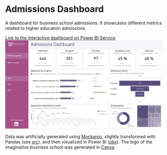 # Admissions Dashboard

A dashboard for business school admissions. It showcases different metrics related to higher education admissions.


[Link to the interactive dashboard on Power BI Service](https://app.powerbi.com/view?r=eyJrIjoiMDAzMTBhNjItYzU4Mi00ZTdiLWFhY2QtN2UyNGRjY2Q5N2Q1IiwidCI6IjgyZTExNDIxLTc4MzgtNGRlOS1hYzc0LTQ2ZTU1Zjk2MWYxMiIsImMiOjh9)
[![Screenshot of the Admissions Dashboard](https://github.com/yakurenkova/admissions-dashboard/blob/main/images/Screenshot.png)](https://app.powerbi.com/view?r=eyJrIjoiMDAzMTBhNjItYzU4Mi00ZTdiLWFhY2QtN2UyNGRjY2Q5N2Q1IiwidCI6IjgyZTExNDIxLTc4MzgtNGRlOS1hYzc0LTQ2ZTU1Zjk2MWYxMiIsImMiOjh9)

Data was artificially generated using [Mockaroo](https://www.mockaroo.com/), slightly transformed with Pandas (see [src](https://github.com/yakurenkova/admissions-dashboard/tree/main/src)), and then visualized in Power BI ([pbx](https://github.com/yakurenkova/admissions-dashboard/tree/main/pbix)). 
The logo of the imaginative business school was generated in [Canva](https://www.canva.com/).
